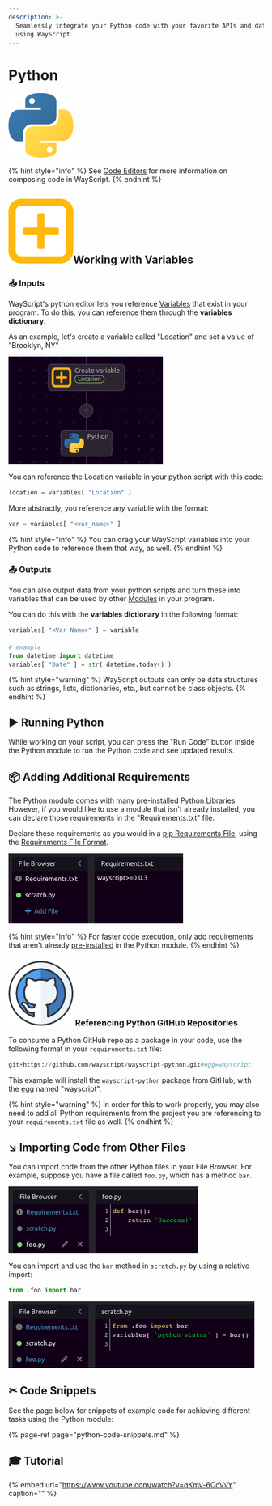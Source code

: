 ```yaml
---
description: >-
  Seamlessly integrate your Python code with your favorite APIs and databases,
  using WayScript.
---
```


# Python

![Write Python code.](../../../.gitbook/assets/python_128x128.png)

{% hint style="info" %}
See [Code Editors](../../../getting_started/code-editors.md) for more information on composing code in WayScript.
{% endhint %}

## ![](../../../.gitbook/assets/create_var.png)Working with Variables

### 📥 Inputs

WayScript's python editor lets you reference [Variables](../../../getting_started/variables.md) that exist in your program. To do this, you can reference them through the **variables dictionary**.

As an example, let's create a variable called "Location" and set a value of "Brooklyn, NY"

![](../../../.gitbook/assets/screenshot-2019-07-16-14.03.23.png)

You can reference the Location variable in your python script with this code:

```python
location = variables[ "Location" ]
```

More abstractly, you reference any variable with the format:

```python
var = variables[ "<var_name>" ]
```

{% hint style="info" %}
You can drag your WayScript variables into your Python code to reference them that way, as well.
{% endhint %}

### 📤 Outputs

You can also output data from your python scripts and turn these into variables that can be used by other [Modules](../../../getting_started/modules.md) in your program.

You can do this with the **variables dictionary** in the following format:

```python
variables[ "<Var Name>" ] = variable

# example
from datetime import datetime
variables[ "Date" ] = str( datetime.today() )
```

{% hint style="warning" %}
WayScript outputs can only be data structures such as strings, lists, dictionaries, etc., but cannot be class objects.
{% endhint %}

## ▶ Running Python

While working on your script, you can press the "Run Code" button inside the Python module to run the Python code and see updated results.

## 📦 Adding Additional Requirements

The Python module comes with [many pre-installed Python Libraries](libraries.md). However, if you would like to use a module that isn't already installed, you can declare those requirements in the "Requirements.txt" file.

Declare these requirements as you would in a [pip Requirements File](https://pip.pypa.io/en/stable/user_guide/#requirements-files), using the [Requirements File Format](https://pip.pypa.io/en/stable/reference/pip_install/#requirements-file-format).

![](../../../.gitbook/assets/screen-shot-2020-01-23-at-6.19.16-pm.png)

{% hint style="info" %}
For faster code execution, only add requirements that aren't already [pre-installed](libraries.md) in the Python module.
{% endhint %}

### ![](../../../.gitbook/assets/github%20%282%29%20%282%29%20%284%29.png) Referencing Python GitHub Repositories

To consume a Python GitHub repo as a package in your code, use the following format in your `requirements.txt` file:

```python
git+https://github.com/wayscript/wayscript-python.git#egg=wayscript
```

This example will install the `wayscript-python` package from GitHub, with the [egg](https://wiki.python.org/moin/egg) named "wayscript".

{% hint style="warning" %}
In order for this to work properly, you may also need to add all Python requirements from the project you are referencing to your `requirements.txt` file as well.
{% endhint %}

## ↘ Importing Code from Other Files

You can import code from the other Python files in your File Browser. For example, suppose you have a file called `foo.py`, which has a method `bar`.

![](../../../.gitbook/assets/screen-shot-2020-02-18-at-2.06.29-pm.png)

You can import and use the `bar` method in `scratch.py` by using a relative import:

```python
from .foo import bar
```

![Example of importing and using the method &quot;bar&quot; from &quot;foo.py&quot;](../../../.gitbook/assets/screen-shot-2020-02-18-at-2.06.44-pm.png)

## ✂ Code Snippets

See the page below for snippets of example code for achieving different tasks using the Python module:

{% page-ref page="python-code-snippets.md" %}

## 🎓 Tutorial

{% embed url="https://www.youtube.com/watch?v=qKmv-6CcVvY" caption="" %}

